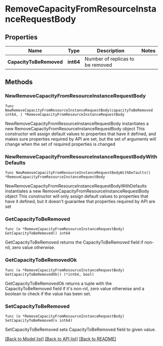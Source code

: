 # RemoveCapacityFromResourceInstanceRequestBody

## Properties

Name | Type | Description | Notes
------------ | ------------- | ------------- | -------------
**CapacityToBeRemoved** | **int64** | Number of replicas to be removed | 

## Methods

### NewRemoveCapacityFromResourceInstanceRequestBody

`func NewRemoveCapacityFromResourceInstanceRequestBody(capacityToBeRemoved int64, ) *RemoveCapacityFromResourceInstanceRequestBody`

NewRemoveCapacityFromResourceInstanceRequestBody instantiates a new RemoveCapacityFromResourceInstanceRequestBody object
This constructor will assign default values to properties that have it defined,
and makes sure properties required by API are set, but the set of arguments
will change when the set of required properties is changed

### NewRemoveCapacityFromResourceInstanceRequestBodyWithDefaults

`func NewRemoveCapacityFromResourceInstanceRequestBodyWithDefaults() *RemoveCapacityFromResourceInstanceRequestBody`

NewRemoveCapacityFromResourceInstanceRequestBodyWithDefaults instantiates a new RemoveCapacityFromResourceInstanceRequestBody object
This constructor will only assign default values to properties that have it defined,
but it doesn't guarantee that properties required by API are set

### GetCapacityToBeRemoved

`func (o *RemoveCapacityFromResourceInstanceRequestBody) GetCapacityToBeRemoved() int64`

GetCapacityToBeRemoved returns the CapacityToBeRemoved field if non-nil, zero value otherwise.

### GetCapacityToBeRemovedOk

`func (o *RemoveCapacityFromResourceInstanceRequestBody) GetCapacityToBeRemovedOk() (*int64, bool)`

GetCapacityToBeRemovedOk returns a tuple with the CapacityToBeRemoved field if it's non-nil, zero value otherwise
and a boolean to check if the value has been set.

### SetCapacityToBeRemoved

`func (o *RemoveCapacityFromResourceInstanceRequestBody) SetCapacityToBeRemoved(v int64)`

SetCapacityToBeRemoved sets CapacityToBeRemoved field to given value.



[[Back to Model list]](../README.md#documentation-for-models) [[Back to API list]](../README.md#documentation-for-api-endpoints) [[Back to README]](../README.md)


